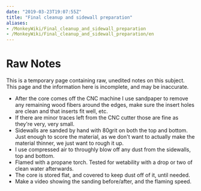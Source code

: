 ```yaml
---
date: "2019-03-23T19:07:55Z"
title: "Final cleanup and sidewall preparation"
aliases:
- /MonkeyWiki/Final_cleanup_and_sidewall_preparation
- /MonkeyWiki/Final_cleanup_and_sidewall_preparation/en
---
```

# Raw Notes
This is a temporary page containing raw, unedited notes on this subject. This page and the information here is incomplete, and may be inaccurate. 

- After the core comes off the CNC machine I use sandpaper to remove any remaining wood fibers around the edges, make sure the insert holes are clean and that inserts fit well, etc.
- If there are minor traces left from the CNC cutter those are fine as they're very, very small.
- Sidewalls are sanded by hand with 80grit on both the top and bottom. Just enough to score the material, as we don't want to actually make the material thinner, we just want to rough it up.
- I use compressed air to throughly blow off any dust from the sidewalls, top and bottom.
- Flamed with a propane torch. Tested for wetability with a drop or two of clean water afterwards. 
- The core is stored flat, and covered to keep dust off of it, until needed.
- Make a video showing the sanding before/after, and the flaming speed.



